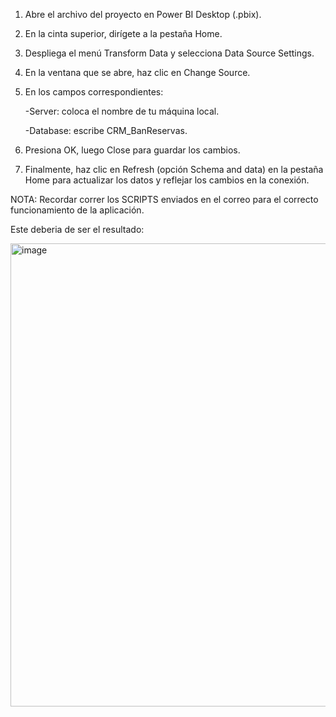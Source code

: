 1. Abre el archivo del proyecto en Power BI Desktop (.pbix).

2. En la cinta superior, dirígete a la pestaña Home.

3. Despliega el menú Transform Data y selecciona Data Source Settings.

4. En la ventana que se abre, haz clic en Change Source.

5. En los campos correspondientes:

      -Server: coloca el nombre de tu máquina local.
    
      -Database: escribe CRM_BanReservas.

6. Presiona OK, luego Close para guardar los cambios.

7. Finalmente, haz clic en Refresh (opción Schema and data) en la pestaña Home para actualizar los datos y reflejar los cambios en la conexión.

NOTA: Recordar correr los SCRIPTS enviados en el correo para el correcto funcionamiento de la aplicación.


Este deberia de ser el resultado:

<img width="1317" height="741" alt="image" src="https://github.com/user-attachments/assets/0182ae77-3c94-4995-91c5-29280e689b88" />
